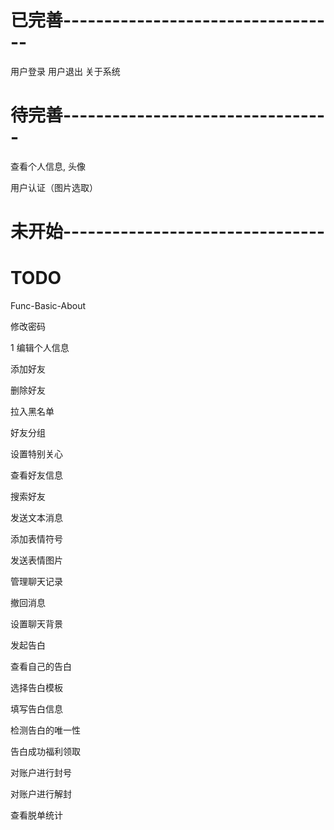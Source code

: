 # 已完善----------------------------------

用户登录
用户退出
关于系统



# 待完善---------------------------------

查看个人信息, 头像

用户认证（图片选取）

# 未开始--------------------------------



# TODO

Func-Basic-About

修改密码


1 编辑个人信息

添加好友

删除好友

拉入黑名单

好友分组

设置特别关心

查看好友信息

搜索好友

发送文本消息

添加表情符号

发送表情图片

管理聊天记录

撤回消息

设置聊天背景

发起告白


查看自己的告白

选择告白模板

填写告白信息

检测告白的唯一性

告白成功福利领取

对账户进行封号

对账户进行解封

查看脱单统计
